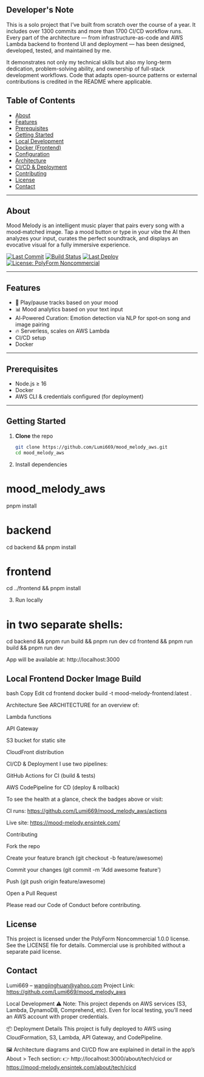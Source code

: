 ## Developer's Note

This is a solo project that I’ve built from scratch over the course of a year. It includes over 1300 commits and more than 1700 CI/CD workflow runs. Every part of the architecture — from infrastructure-as-code and AWS Lambda backend to frontend UI and deployment — has been designed, developed, tested, and maintained by me.

It demonstrates not only my technical skills but also my long-term dedication, problem-solving ability, and ownership of full-stack development workflows. Code that adapts open-source patterns or external contributions is credited in the README where applicable.

## Table of Contents

- [About](#about)
- [Features](#features)
- [Prerequisites](#prerequisites)
- [Getting Started](#getting-started)
- [Local Development](#local-development)
- [Docker (Frontend)](#docker-frontend)
- [Configuration](#configuration)
- [Architecture](#architecture)
- [CI/CD & Deployment](#cicd--deployment)
- [Contributing](#contributing)
- [License](#license)
- [Contact](#contact)

---

## About

Mood Melody is an intelligent music player that pairs every song with a mood‑matched image. Tap a mood button or type in your vibe the AI then analyzes your input, curates the perfect soundtrack, and displays an evocative visual for a fully immersive experience.

[![Last Commit](https://img.shields.io/github/last-commit/Lumi669/mood_melody_aws)](https://github.com/Lumi669/mood_melody_aws/commits)
[![Build Status](https://img.shields.io/github/actions/workflow/status/Lumi669/mood_melody_aws/build-frontend.yml?label=build)](https://github.com/Lumi669/mood_melody_aws/actions)
[![Last Deploy](https://mood-melody-badges-images-prod.s3.eu-north-1.amazonaws.com/mood-melody-prod.svg)](https://github.com/Lumi669/mood_melody_aws/actions/workflows/deploy.yml)
[![License: PolyForm Noncommercial](https://img.shields.io/badge/License-PolyForm%20Noncommercial-blue.svg)](LICENSE)

---

## Features

- 🎵 Play/pause tracks based on your mood
- 📊 Mood analytics based on your text input
- AI‑Powered Curation: Emotion detection via NLP for spot‑on song and image pairing
- 🔥 Serverless, scales on AWS Lambda
- CI/CD setup
- Docker

---

## Prerequisites

- Node.js ≥ 16
- Docker
- AWS CLI & credentials configured (for deployment)

---

## Getting Started

1. **Clone** the repo

   ```bash
   git clone https://github.com/Lumi669/mood_melody_aws.git
   cd mood_melody_aws

   ```

2. Install dependencies

# mood_melody_aws

pnpm install

# backend

cd backend && pnpm install

# frontend

cd ../frontend && pnpm install

3. Run locally

# in two separate shells:

cd backend && pnpm run build && pnpm run dev
cd frontend && pnpm run build && pnpm run dev

App will be available at: http://localhost:3000

## Local Frontend Docker Image Build

bash
Copy
Edit
cd frontend
docker build -t mood-melody-frontend:latest .

Architecture
See ARCHITECTURE for an overview of:

Lambda functions

API Gateway

S3 bucket for static site

CloudFront distribution

CI/CD & Deployment
I use two pipelines:

GitHub Actions for CI (build & tests)

AWS CodePipeline for CD (deploy & rollback)

To see the health at a glance, check the badges above or visit:

CI runs: https://github.com/Lumi669/mood_melody_aws/actions

Live site: https://mood-melody.ensintek.com/

Contributing

Fork the repo

Create your feature branch (git checkout -b feature/awesome)

Commit your changes (git commit -m 'Add awesome feature')

Push (git push origin feature/awesome)

Open a Pull Request

Please read our Code of Conduct before contributing.

## License

This project is licensed under the PolyForm Noncommercial 1.0.0 license.
See the LICENSE file for details. Commercial use is prohibited without a separate paid license.

## Contact

Lumi669 – wangjinghuan@yahoo.com
Project Link: https://github.com/Lumi669/mood_melody_aws

Local Development
⚠️ Note: This project depends on AWS services (S3, Lambda, DynamoDB, Comprehend, etc). Even for local testing, you’ll need an AWS account with proper credentials.

📦 Deployment Details
This project is fully deployed to AWS using CloudFormation, S3, Lambda, API Gateway, and CodePipeline.

🖼️ Architecture diagrams and CI/CD flow are explained in detail in the app’s About > Tech section:
👉 http://localhost:3000/about/tech/cicd
or
https://mood-melody.ensintek.com/about/tech/cicd
